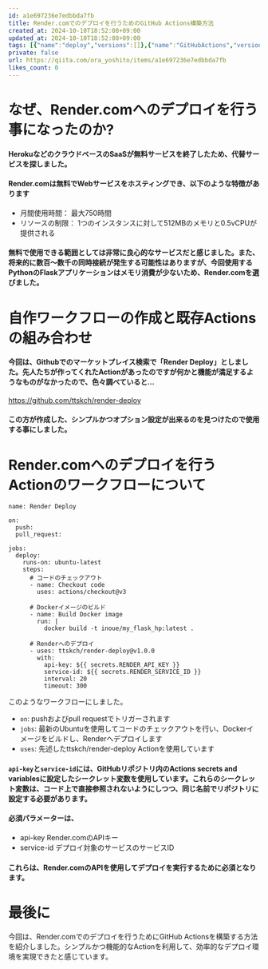 ```yaml
---
id: a1e697236e7edbbda7fb
title: Render.comでのデプロイを行うためのGitHub Actions構築方法
created_at: 2024-10-10T18:52:08+09:00
updated_at: 2024-10-10T18:52:08+09:00
tags: [{"name":"deploy","versions":[]},{"name":"GitHubActions","versions":[]},{"name":"#render","versions":[]},{"name":"#render.com","versions":[]}]
private: false
url: https://qiita.com/ora_yoshito/items/a1e697236e7edbbda7fb
likes_count: 0
---
```


# なぜ、Render.comへのデプロイを行う事になったのか?
#### HerokuなどのクラウドベースのSaaSが無料サービスを終了したため、代替サービスを探しました。
#### Render.comは無料でWebサービスをホスティングでき、以下のような特徴があります
- 月間使用時間： 最大750時間
- リソースの制限： 1つのインスタンスに対して512MBのメモリと0.5vCPUが提供される
#### 無料で使用できる範囲としては非常に良心的なサービスだと感じました。また、将来的に数百～数千の同時接続が発生する可能性はありますが、今回使用するPythonのFlaskアプリケーションはメモリ消費が少ないため、Render.comを選びました。

# 自作ワークフローの作成と既存Actionsの組み合わせ
#### 今回は、Githubでのマーケットプレイス検索で「Render Deploy」としました。先人たちが作ってくれたActionがあったのですが何かと機能が満足するようなものがなかったので、色々調べていると...
https://github.com/ttskch/render-deploy
#### この方が作成した、シンプルかつオプション設定が出来るのを見つけたので使用する事にしました。

# Render.comへのデプロイを行うActionのワークフローについて
```
name: Render Deploy

on:
  push:
  pull_request:

jobs:
  deploy:
    runs-on: ubuntu-latest
    steps:
      # コードのチェックアウト
      - name: Checkout code
        uses: actions/checkout@v3

      # Dockerイメージのビルド
      - name: Build Docker image
        run: |
          docker build -t inoue/my_flask_hp:latest .

      # Renderへのデプロイ
      - uses: ttskch/render-deploy@v1.0.0
        with:
          api-key: ${{ secrets.RENDER_API_KEY }}
          service-id: ${{ secrets.RENDER_SERVICE_ID }}
          interval: 20
          timeout: 300 
```
このようなワークフローにしました。
- `on`: pushおよびpull requestでトリガーされます
- `jobs`: 最新のUbuntuを使用してコードのチェックアウトを行い、Dockerイメージをビルドし、Renderへデプロイします
- `uses`: 先述したttskch/render-deploy Actionを使用しています
#### `api-key`と`service-id`には、GitHubリポジトリ内のActions secrets and variablesに設定したシークレット変数を使用しています。これらのシークレット変数は、コード上で直接参照されないようにしつつ、同じ名前でリポジトリに設定する必要があります。
#### 必須パラメーターは、
- api-key Render.comのAPIキー
- service-id デプロイ対象のサービスのサービスID
#### これらは、Render.comのAPIを使用してデプロイを実行するために必須となります。

# 最後に
今回は、Render.comでのデプロイを行うためにGitHub Actionsを構築する方法を紹介しました。シンプルかつ機能的なActionを利用して、効率的なデプロイ環境を実現できたと感じています。

